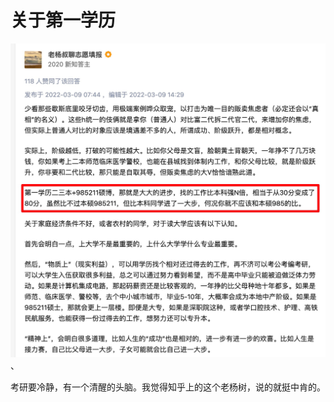# 关于第一学历

![image-20220310112737160](assets/image-20220310112737160.png)、



考研要冷静，有一个清醒的头脑。我觉得知乎上的这个老杨树，说的就挺中肯的。